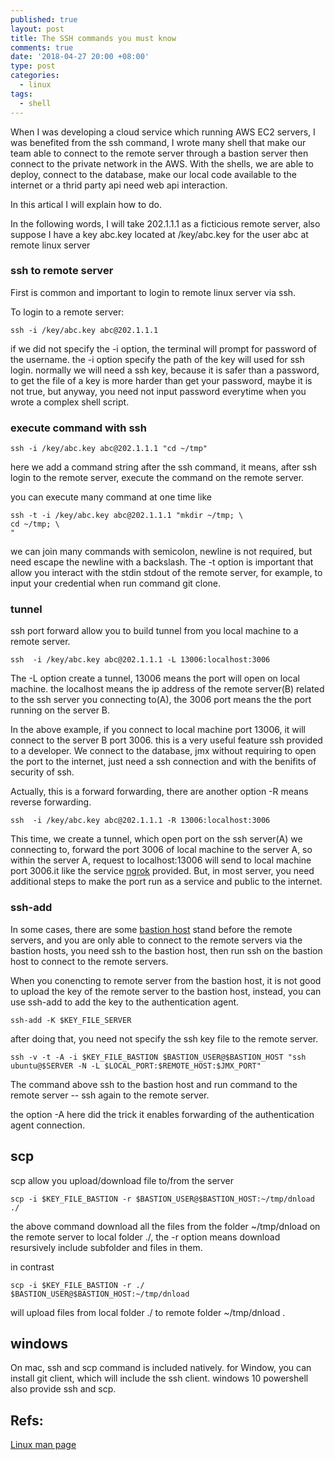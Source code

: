 ```yaml
---
published: true
layout: post
title: The SSH commands you must know
comments: true
date: '2018-04-27 20:00 +08:00'
type: post
categories:
  - linux
tags:
  - shell
---
```

When I was developing a cloud service which running AWS EC2 servers, I was benefited from the ssh command, I wrote many shell that make our team able to connect to the remote server through a bastion server then connect to the private network in the AWS. With the shells, we are able to deploy, connect to the database, make our local code available to the internet or a thrid party api need web api interaction. 

In this artical I will explain how to do.

In the following words, I will take 202.1.1.1 as a ficticious remote server, also suppose I have a key abc.key located at /key/abc.key for the user abc at remote linux server

### ssh to remote server
First is common and important to login to remote linux server via ssh.

To login to a remote server:
```shell
ssh -i /key/abc.key abc@202.1.1.1
```
if we did not specify the -i option, the terminal will prompt for password of the username. the -i option specify the path of the key will used for ssh login. normally we will need a ssh key, because it is safer than a password, to get the file of a key is more harder than get your password, maybe it is not true, but anyway, you need not input password everytime when you wrote a complex shell script.

### execute command with ssh
```shell
ssh -i /key/abc.key abc@202.1.1.1 "cd ~/tmp"
```
here we add a command string after the ssh command, it means, after ssh login to the remote server, execute the command on the remote server.

you can execute many command at one time like
```shell
ssh -t -i /key/abc.key abc@202.1.1.1 "mkdir ~/tmp; \
cd ~/tmp; \
"
```
we can join many commands with semicolon, newline is not required, but need escape the newline with a backslash. The -t option is important that allow you interact with the stdin stdout of the remote server, for example, to input your credential when run command git clone. 

### tunnel
ssh port forward allow you to build tunnel from you local machine to a remote server. 

```shell
ssh  -i /key/abc.key abc@202.1.1.1 -L 13006:localhost:3006
```
The -L option create a tunnel, 13006 means the port will open on local machine. the localhost means the ip address of the remote server(B) related to the ssh server you connecting to(A), the 3006 port means the the port running on the server B.

In the above example, if you connect to local machine port 13006, it will connect to the server B port 3006. this is a very useful feature ssh provided to a developer. We connect to the database, jmx without requiring to open the port to the internet, just need a ssh connection and with the benifits of security of ssh.

Actually, this is a forward forwarding, there are another option -R means reverse forwarding.
```shell
ssh  -i /key/abc.key abc@202.1.1.1 -R 13006:localhost:3006
```
This time, we create a tunnel, which open port on the ssh server(A) we connecting to, forward the port 3006 of local machine to the server A, so within the server A, request to localhost:13006 will send to local machine port 3006.it like the service [ngrok](https://ngrok.com/) provided. But, in most server, you need additional steps to make the port run as a service and public to the internet.


### ssh-add
In some cases, there are some [bastion host](https://en.wikipedia.org/wiki/Bastion_host) stand before the remote servers, and you are only able to connect to the remote servers via the bastion hosts, you need ssh to the bastion host, then run ssh on the bastion host to connect to the remote servers. 

When you conencting to remote server from the bastion host, it is not good to upload the key of the remote server to the bastion host, instead, you can use ssh-add to add the key to the authentication agent.
```shell
ssh-add -K $KEY_FILE_SERVER
```
after doing that, you need not specify the ssh key file to the remote server.
```shell
ssh -v -t -A -i $KEY_FILE_BASTION $BASTION_USER@$BASTION_HOST "ssh ubuntu@$SERVER -N -L $LOCAL_PORT:$REMOTE_HOST:$JMX_PORT"
```
The command above ssh to the bastion host and run command to the remote server -- ssh again to the remote server.

the option -A here did the trick it enables forwarding of the authentication agent connection.

## scp
scp allow you upload/download file to/from the server

```shell
scp -i $KEY_FILE_BASTION -r $BASTION_USER@$BASTION_HOST:~/tmp/dnload ./
```
the above command download all the files from the folder ~/tmp/dnload on the remote server to local folder ./, the -r option means download resursively include subfolder and files in them.

in contrast
```shell
scp -i $KEY_FILE_BASTION -r ./ $BASTION_USER@$BASTION_HOST:~/tmp/dnload 
```
will upload files from local folder ./ to remote folder ~/tmp/dnload .

## windows
On mac, ssh and scp command is included natively. for Window, you can install git client, which will include the ssh client. windows 10 powershell also provide ssh and scp.

## Refs:
[Linux man page](https://linux.die.net/man/1/ssh)
